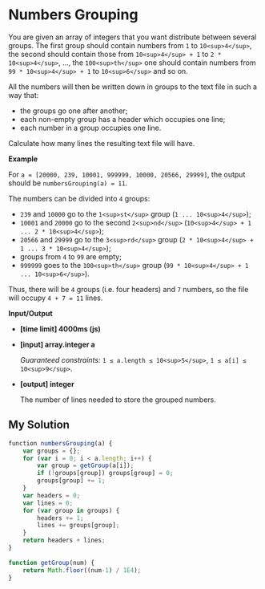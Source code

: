# Numbers Grouping
﻿You are given an array of integers that you want distribute between several groups. The first group should contain numbers from `1` to `10<sup>4</sup>`, the second should contain those from `10<sup>4</sup> + 1` to `2 * 10<sup>4</sup>`, ..., the `100<sup>th</sup>` one should contain numbers from `99 * 10<sup>4</sup> + 1` to `10<sup>6</sup>` and so on.

All the numbers will then be written down in groups to the text file in such a way that:

*   the groups go one after another;
*   each non-empty group has a header which occupies one line;
*   each number in a group occupies one line.

Calculate how many lines the resulting text file will have.

**Example**

For `a = [20000, 239, 10001, 999999, 10000, 20566, 29999]`, the output should be
`numbersGrouping(a) = 11`.

The numbers can be divided into `4` groups:

*   `239` and `10000` go to the `1<sup>st</sup>` group (`1 ... 10<sup>4</sup>`);
*   `10001` and `20000` go to the second `2<sup>nd</sup>` (`10<sup>4</sup> + 1 ... 2 * 10<sup>4</sup>`);
*   `20566` and `29999` go to the `3<sup>rd</sup>` group (`2 * 10<sup>4</sup> + 1 ... 3 * 10<sup>4</sup>`);
*   groups from `4` to `99` are empty;
*   `999999` goes to the `100<sup>th</sup>` group (`99 * 10<sup>4</sup> + 1 ... 10<sup>6</sup>`).

Thus, there will be `4` groups (i.e. four headers) and `7` numbers, so the file will occupy `4 + 7 = 11` lines.

**Input/Output**

*   **[time limit] 4000ms (js)**

*   **[input] array.integer a**

    _Guaranteed constraints:_
    `1 ≤ a.length ≤ 10<sup>5</sup>`,
    `1 ≤ a[i] ≤ 10<sup>9</sup>`.

*   **[output] integer**

    The number of lines needed to store the grouped numbers.


## My Solution
```javascript
﻿function numbersGrouping(a) {
    var groups = {};
    for (var i = 0; i < a.length; i++) {
        var group = getGroup(a[i]);
        if (!groups[group]) groups[group] = 0;
        groups[group] += 1;
    }
    var headers = 0;
    var lines = 0;
    for (var group in groups) {
        headers += 1;
        lines += groups[group];
    }
    return headers + lines;
}
​
function getGroup(num) {
    return Math.floor((num-1) / 1E4);
}
```
